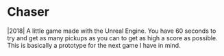 # Chaser
|2018| A little game made with the Unreal Engine. You have 60 seconds to try and get as many pickups 
as you can to get as high a score as possible. This is basically a prototype for the next game I have in mind.
